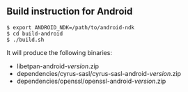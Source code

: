 ## Build instruction for Android ##

```
$ export ANDROID_NDK=/path/to/android-ndk
$ cd build-android
$ ./build.sh
```

It will produce the following binaries:

- libetpan-android-*version*.zip
- dependencies/cyrus-sasl/cyrus-sasl-android-*version*.zip
- dependencies/openssl/openssl-android-*version*.zip
